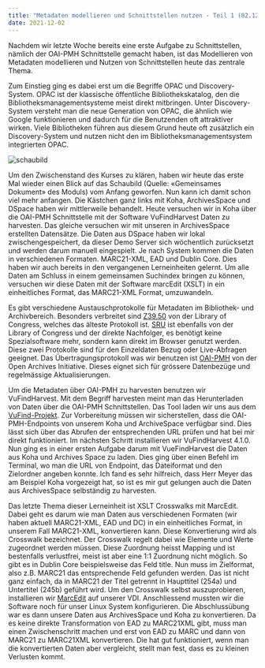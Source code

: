 ```yaml
---
title: "Metadaten modellieren und Schnittstellen nutzen - Teil 1 (02.12.2021)"
date: 2021-12-02
---
```

Nachdem wir letzte Woche bereits eine erste Aufgabe zu Schnittstellen, nämlich der OAI-PMH Schnittstelle gemacht haben, ist das Modellieren von Metadaten modellieren und Nutzen von Schnittstellen heute das zentrale Thema.

Zum Einstieg ging es dabei erst um die Begriffe OPAC und Discovery-System. OPAC ist der klassische öffentliche Bibliothekskatalog, den die Bibliotheksmanagementsysteme meist direkt mitbringen. Unter Discovery-System versteht man die neue Generation von OPAC, die ähnlich wie Google funktionieren und dadurch für die Benutzenden oft attraktiver wirken. Viele Bibliotheken führen aus diesem Grund heute oft zusätzlich ein Discovery-System und nutzen nicht den im Bibliotheksmanagementsystem integrierten OPAC.

![schaubild](https://user-images.githubusercontent.com/80347185/133646756-9aa33341-eb40-46ab-b489-fe8a812598b5.png)

Um den Zwischenstand des Kurses zu klären, haben wir heute das erste Mal wieder einen Blick auf das Schaubild (Quelle: «Gemeinsames Dokument» des Moduls) vom Anfang geworfen. Nun kann ich damit schon viel mehr anfangen. Die Kästchen ganz links mit Koha, ArchivesSpace und DSpace haben wir mittlerweile behandelt. Heute versuchen wir in Koha über die OAI-PMH Schnittstelle mit der Software VuFindHarvest Daten zu harvesten. Das gleiche versuchen wir mit unseren in ArchivesSpace erstellten Datensätze. Die Daten aus DSpace haben wir lokal zwischengespeichert, da dieser Demo Server sich wöchentlich zurücksetzt und werden darum manuell eingespielt. Je nach System kommen die Daten in verschiedenen Formaten. MARC21-XML, EAD und Dublin Core. Dies haben wir auch bereits in den vergangenen Lerneinheiten gelernt. Um alle Daten am Schluss in einem gemeinsamen Suchindex bringen zu können, versuchen wir diese Daten mit der Software marcEdit (XSLT) in ein einheitliches Format, das MARC21-XML Format, umzuwandeln.

Es gibt verschiedene Austauschprotokolle für Metadaten im Bibliothek- und Archivbereich. Besonders verbreitet sind [Z39.50]( https://www.loc.gov/z3950/agency/) von der Library of Congress, welches das älteste Protokoll ist. [SRU]( https://www.loc.gov/standards/sru/) ist ebenfalls von der Library of Congress und der direkte Nachfolger, es benötigt keine Spezialsoftware mehr, sondern kann direkt im Browser genutzt werden. Diese zwei Protokolle sind für den Einzeldaten Bezug oder Live-Abfragen geeignet.
Das Übertragungsprotokoll was wir benutzen ist [OAI-PMH]( https://www.openarchives.org/pmh/) von der Open Archives Initiative. Dieses eignet sich für grössere Datenbezüge und regelmässige Aktualisierungen.

Um die Metadaten über OAI-PMH zu harvesten benutzen wir VuFindHarvest. Mit dem Begriff harvesten meint man das Herunterladen von Daten über die OAI-PMH Schnittstellen. Das Tool laden wir uns aus dem [VuFind-Projekt]( https://github.com/vufind-org/vufindharvest). Zur Vorbereitung müssen wir sicherstellen, dass die OAI-PMH-Endpoints von unserem Koha und ArchiveSpace verfügbar sind. Dies lässt sich über das Abrufen der entsprechenden URL prüfen und hat bei mir direkt funktioniert. Im nächsten Schritt installieren wir VuFindHarvest 4.1.0.
Nun ging es in einer ersten Aufgabe darum mit VueFindHarvest die Daten aus Koha und Archives Space zu laden. Dies ging über einen Befehl im Terminal, wo man die URL von Endpoint, das Dateiformat und den Zielordner angeben konnte. Ich fand es sehr hilfreich, dass Herr Meyer das am Beispiel Koha vorgezeigt hat, so ist es mir gut gelungen auch die Daten aus ArchivesSpace selbständig zu harvesten.

Das letzte Thema dieser Lerneinheit ist XSLT Crosswalks mit MarcEdit. Dabei geht es darum wie man Daten aus verschiedenen Formaten (wir haben aktuell MARC21-XML, EAD und DC) in ein einheitliches Format, in unserem Fall MARC21-XML, konvertieren kann. Diese Konvertierung wird als Crosswalk bezeichnet. Der Crosswalk regelt dabei wie Elemente und Werte zugeordnet werden müssen. Diese Zuordnung heisst Mapping und ist bestenfalls verlustfrei, meist ist aber eine 1:1 Zuordnung nicht möglich. So gibt es in Dublin Core beispielsweise das Feld title. Nun muss im Zielformat, also z.B. MARC21 das entsprechende Feld gefunden werden. Das ist nicht ganz einfach, da in MARC21 der Titel getrennt in Haupttitel (254a) und Untertitel (245b) geführt wird. Um den Crosswalk selbst auszuprobieren, installieren wir [MarcEdit](https://marcedit.reeset.net/) auf unserer VDI. Anschliessend mussten wir die Software noch für unser Linux System konfigurieren. Die Abschlussübung war es dann unsere Daten aus ArchivesSpace und Koha zu konvertieren. Da es keine direkte Transformation von EAD zu MARC21XML gibt, muss man einen Zwischenschritt machen und erst von EAD zu MARC und dann von MARC21 zu MARC21XML konvertieren. Die hat gut funktioniert, wenn man die konvertierten Daten aber vergleicht, stellt man fest, dass es zu kleinen Verlusten kommt.
